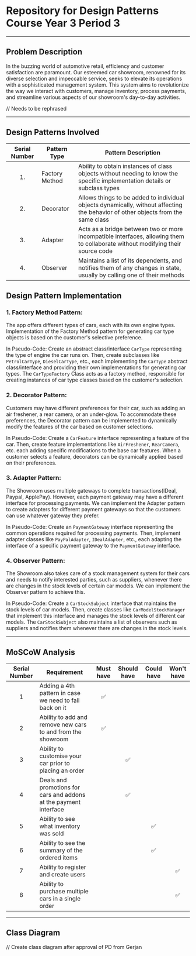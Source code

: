 # Repository for Design Patterns Course Year 3 Period 3

_______________________________________________________

## Problem Description

In the buzzing world of automotive retail, efficiency and customer satisfaction are paramount. Our esteemed car
showroom, renowned for its diverse selection and impeccable service, seeks to elevate its operations with a
sophisticated management system. This system aims to revolutionize the way we interact with customers, manage inventory,
process payments, and streamline various aspects of our showroom's day-to-day activities.

// Needs to be rephrased

_______________________________________________________

## Design Patterns Involved

| Serial Number | Pattern Type   | Pattern Description                                                                                                              | 
|:-------------:|----------------|----------------------------------------------------------------------------------------------------------------------------------|
|      1.       | Factory Method | Ability to obtain instances of class objects without needing to know the specific implementation details or subclass types       |
|      2.       | Decorator      | Allows things to be added to individual objects dynamically, without affecting the behavior of other objects from the same class | 
|      3.       | Adapter        | Acts as a bridge between two or more incompatible interfaces, allowing them to collaborate without modifying their source code   |
|      4.       | Observer       | Maintains a list of its dependents, and notifies them of any changes in state, usually by calling one of their methods           |

## Design Pattern Implementation

### 1. Factory Method Pattern:

The app offers different types of cars, each with its own engine types. Implementation of the Factory Method pattern for
generating car type objects is based on the customer's selective preference.

In Pseudo-Code: Create an abstract class/interface `CarType` representing the type of engine the car runs on. Then,
create subclasses
like `PetrolCarType`, `DieselCarType`, etc., each implementing the `CarType` abstract class/interface and providing
their own implementations for generating car types. The `CarTypeFactory` Class acts as a factory method, responsible for
creating instances of car type classes based on the customer's selection.

### 2. Decorator Pattern:

Customers may have different preferences for their car, such as adding an air freshener, a rear camera, or an
under-glow. To accommodate these preferences, the Decorator pattern can be implemented to dynamically modify the
features of the car based on customer selections.

In Pseudo-Code: Create a `CarFeature` interface representing a feature of the car. Then, create feature implementations
like `AirFreshener`, `RearCamera`, etc. each adding specific modifications to the base car features. When a customer
selects a
feature, decorators can be dynamically applied based on their preferences.

### 3. Adapter Pattern:

The Showroom uses multiple gateways to complete transactions(IDeal, Paypal, ApplePay). However, each
payment gateway may have a different interface for processing payments. We can implement the Adapter pattern to create
adapters for different payment gateways so that the customers can use whatever gateway they prefer.

In Pseudo-Code: Create an `PaymentGateway` interface representing the common operations required for processing
payments. Then, implement adapter classes like `PayPalAdapter`, `IDealAdapter`, etc., each adapting the interface of a
specific payment gateway to the `PaymentGateway` interface.

### 4. Observer Pattern:

The Showroom also takes care of a stock management system for their cars and needs to notify interested parties, such as
suppliers, whenever there are changes in the stock levels of certain car models. We can implement the Observer pattern
to achieve this.

In Pseudo-Code: Create a `CarStockSubject` interface that maintains the stock levels of car models. Then, create classes
like `CarModelStockManager` that implement this interface and manages the stock levels of different car models. The
`CarStockSubject` also maintains a list of observers such as suppliers and notifies them whenever there are changes in
the stock levels.

_______________________________________________________

## MoSCoW Analysis

| Serial Number | Requirement                                                       | Must have | Should have | Could have | Won't have |
|:-------------:|-------------------------------------------------------------------|:---------:|:-----------:|:----------:|:----------:|
|       1       | Adding a 4th pattern in case we need to fall back on it           |     ✅     |             |            |            |  
|       2       | Ability to add and remove new cars to and from the showroom       |     ✅     |             |            |            |
|       3       | Ability to customise your car prior to placing an order           |           |      ✅      |            |            |
|       4       | Deals and promotions for cars and addons at the payment interface |           |      ✅      |            |            |
|       5       | Ability to see what inventory was sold                            |           |             |     ✅      |            |
|       6       | Ability to see the summary of the ordered items                   |           |             |     ✅      |            |
|       7       | Ability to register and create users                              |           |             |            |     ✅      |
|       8       | Ability to purchase multiple cars in a single order               |           |             |            |     ✅      |

_______________________________________________________

## Class Diagram

// Create class diagram after approval of PD from Gerjan